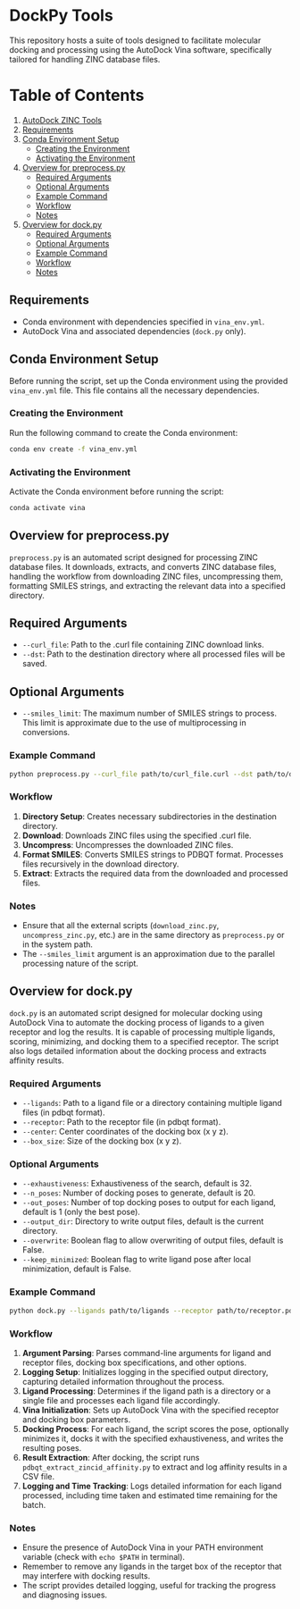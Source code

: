 # DockPy Tools

This repository hosts a suite of tools designed to facilitate molecular docking and processing using the AutoDock Vina software, specifically tailored for handling ZINC database files.

# Table of Contents
1. [AutoDock ZINC Tools](#autodock-zinc-tools)
2. [Requirements](#requirements)
3. [Conda Environment Setup](#conda-environment-setup)
    - [Creating the Environment](#creating-the-environment)
    - [Activating the Environment](#activating-the-environment)
4. [Overview for preprocess.py](#overview-for-preprocesspy)
    - [Required Arguments](#required-arguments)
    - [Optional Arguments](#optional-arguments)
    - [Example Command](#example-command)
    - [Workflow](#workflow)
    - [Notes](#notes)
5. [Overview for dock.py](#overview-for-dockpy)
    - [Required Arguments](#required-arguments-1)
    - [Optional Arguments](#optional-arguments-1)
    - [Example Command](#example-command-1)
    - [Workflow](#workflow-1)
    - [Notes](#notes-1)

## Requirements

- Conda environment with dependencies specified in `vina_env.yml`.
- AutoDock Vina and associated dependencies (`dock.py` only).

## Conda Environment Setup

Before running the script, set up the Conda environment using the provided `vina_env.yml` file. This file contains all the necessary dependencies.

### Creating the Environment

Run the following command to create the Conda environment:

```bash
conda env create -f vina_env.yml
```

### Activating the Environment

Activate the Conda environment before running the script:

```bash
conda activate vina
```

## Overview for preprocess.py

`preprocess.py` is an automated script designed for processing ZINC database files. It downloads, extracts, and converts ZINC database files, handling the workflow from downloading ZINC files, uncompressing them, formatting SMILES strings, and extracting the relevant data into a specified directory.

## Required Arguments

- `--curl_file`: Path to the .curl file containing ZINC download links.
- `--dst`: Path to the destination directory where all processed files will be saved.

## Optional Arguments
- `--smiles_limit`: The maximum number of SMILES strings to process. This limit is approximate due to the use of multiprocessing in conversions.

### Example Command

```bash
python preprocess.py --curl_file path/to/curl_file.curl --dst path/to/destination --smiles_limit 1000
```

### Workflow

1. **Directory Setup**: Creates necessary subdirectories in the destination directory.
2. **Download**: Downloads ZINC files using the specified .curl file.
3. **Uncompress**: Uncompresses the downloaded ZINC files.
4. **Format SMILES**: Converts SMILES strings to PDBQT format. Processes files recursively in the download directory.
5. **Extract**: Extracts the required data from the downloaded and processed files.

### Notes

- Ensure that all the external scripts (`download_zinc.py`, `uncompress_zinc.py`, etc.) are in the same directory as `preprocess.py` or in the system path.
- The `--smiles_limit` argument is an approximation due to the parallel processing nature of the script.

## Overview for dock.py

`dock.py` is an automated script designed for molecular docking using AutoDock Vina to automate the docking process of ligands to a given receptor and log the results. It is capable of processing multiple ligands, scoring, minimizing, and docking them to a specified receptor. The script also logs detailed information about the docking process and extracts affinity results.

### Required Arguments

- `--ligands`: Path to a ligand file or a directory containing multiple ligand files (in pdbqt format).
- `--receptor`: Path to the receptor file (in pdbqt format).
- `--center`: Center coordinates of the docking box (x y z).
- `--box_size`: Size of the docking box (x y z).

### Optional Arguments
- `--exhaustiveness`: Exhaustiveness of the search, default is 32.
- `--n_poses`: Number of docking poses to generate, default is 20.
- `--out_poses`: Number of top docking poses to output for each ligand, default is 1 (only the best pose).
- `--output_dir`: Directory to write output files, default is the current directory.
- `--overwrite`: Boolean flag to allow overwriting of output files, default is False.
- `--keep_minimized`: Boolean flag to write ligand pose after local minimization, default is False.

### Example Command

```bash
python dock.py --ligands path/to/ligands --receptor path/to/receptor.pdbqt --center 0 0 0 --box_size 20 20 20
```

### Workflow

1. **Argument Parsing**: Parses command-line arguments for ligand and receptor files, docking box specifications, and other options.
2. **Logging Setup**: Initializes logging in the specified output directory, capturing detailed information throughout the process.
3. **Ligand Processing**: Determines if the ligand path is a directory or a single file and processes each ligand file accordingly.
4. **Vina Initialization**: Sets up AutoDock Vina with the specified receptor and docking box parameters.
5. **Docking Process**: For each ligand, the script scores the pose, optionally minimizes it, docks it with the specified exhaustiveness, and writes the resulting poses.
6. **Result Extraction**: After docking, the script runs `pdbqt_extract_zincid_affinity.py` to extract and log affinity results in a CSV file.
7. **Logging and Time Tracking**: Logs detailed information for each ligand processed, including time taken and estimated time remaining for the batch.

### Notes

- Ensure the presence of AutoDock Vina in your PATH environment variable (check with `echo $PATH` in terminal).
- Remember to remove any ligands in the target box of the receptor that may interfere with docking results.
- The script provides detailed logging, useful for tracking the progress and diagnosing issues.
